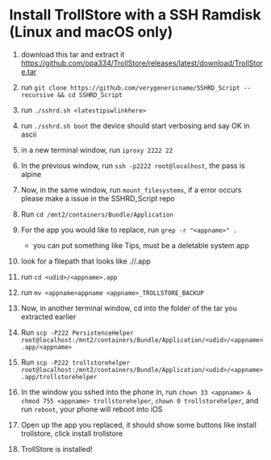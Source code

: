 # Install TrollStore with a SSH Ramdisk (Linux and macOS only)

1. download this tar and extract it https://github.com/opa334/TrollStore/releases/latest/download/TrollStore.tar

2. run `git clone https://github.com/verygenericname/SSHRD_Script --recursive && cd SSHRD_Script`

3. run `./sshrd.sh <latestipswlinkhere>`

4. run `./sshrd.sh boot` the device should start verbosing and say OK in ascii

5. in a new terminal window, run `iproxy 2222 22`

6. In the previous window, run `ssh -p2222 root@localhost`, the pass is alpine

7. Now, in the same window, run `mount_filesystems`, if a error occurs please make a issue in the SSHRD_Script repo

8. Run `cd /mnt2/containers/Bundle/Application`

9. For the app you would like to replace, run `grep -r "<appname>" .`
    - you can put something like Tips, must be a deletable system app

10. look for a filepath that looks like ./<udid>/<appname>.app

11. run `cd <udid>/<appname>.app`

12. run `mv <appname>appname <appname>_TROLLSTORE_BACKUP`

13. Now, in another terminal window, cd into the folder of the tar you extracted earlier

14. Run `scp -P222 PersistenceHelper root@localhost:/mnt2/containers/Bundle/Application/<udid>/<appname>.app/<appname>`

15. Run `scp -P222 trollstorehelper root@localhost:/mnt2/containers/Bundle/Application/<udid>/<appname>.app/trollstorehelper`

16. In the window you sshed into the phone in, run `chown 33 <appname> & chmod 755 <appname> trollstorehelper`, `chown 0 trollstorehelper`, and run `reboot`, your phone will reboot into iOS

17. Open up the app you replaced, it should show some buttons like install trollstore, click install trollstore

18. TrollStore is installed!
